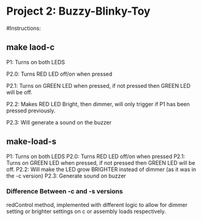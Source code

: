 Project 2: Buzzy-Blinky-Toy
==============================
#Instructions:

## **make laod-c**

P1: Turns on both LEDS

P2.0: Turns RED LED off/on when pressed

P2.1: Turns on GREEN LED when pressed, if not pressed then GREEN LED will be off. 

P2.2: Makes RED LED Bright, then dimmer, will only trigger if P1 has been
pressed previously.

P2.3: Will generate a sound on the buzzer

## **make-load-s**

P1: Turns on both LEDS
P2.0: Turns RED LED off/on when pressed
P2.1: Turns on GREEN LED when pressed, if not pressed then GREEN LED will be
off.
P2.2: Will make the LED grow BRIGHTER instead of dimmer (as it was in the -c
version)
P2.3: Generate sound on buzzer

### **Difference Between -c and -s versions**

redControl method, implemented with different logic to allow for dimmer
setting or brighter settings on c or assembly loads respectively.
